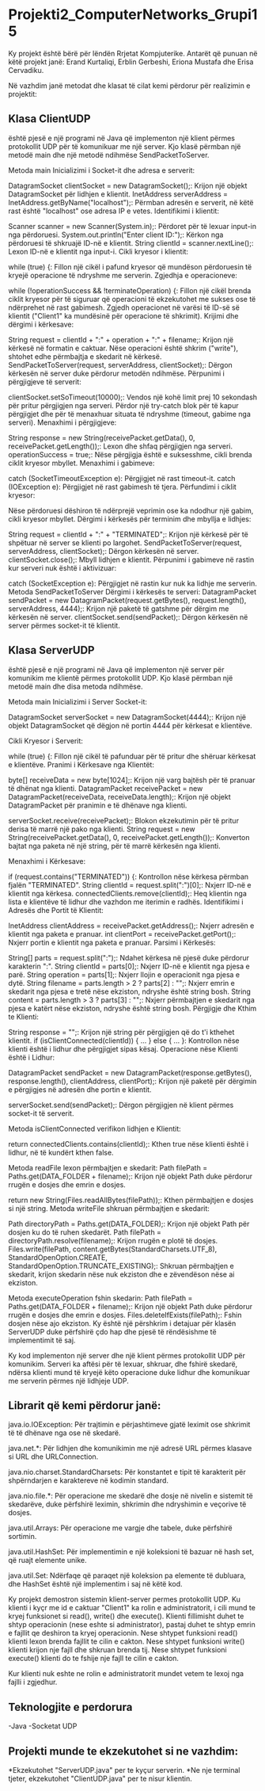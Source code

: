 # Projekti2_ComputerNetworks_Grupi15

Ky projekt është bërë për lëndën Rrjetat Kompjuterike. Antarët që punuan në këtë projekt janë:
Erand Kurtaliqi,
Erblin Gerbeshi,
Eriona Mustafa dhe
Erisa Cervadiku.

Në vazhdim janë metodat dhe klasat të cilat kemi përdorur për realizimin e projektit:

## Klasa ClientUDP
është pjesë e një programi në Java që implementon një klient përmes protokollit UDP për të komunikuar me një server. Kjo klasë përmban një metodë main dhe një metodë ndihmëse SendPacketToServer.

Metoda main
Inicializimi i Socket-it dhe adresa e serverit:

DatagramSocket clientSocket = new DatagramSocket();: Krijon një objekt DatagramSocket për lidhjen e klientit.
InetAddress serverAddress = InetAddress.getByName("localhost");: Përmban adresën e serverit, në këtë rast është "localhost" ose adresa IP e vetes.
Identifikimi i klientit:

Scanner scanner = new Scanner(System.in);: Përdoret për të lexuar input-in nga përdoruesi.
System.out.println("Enter client ID:");: Kërkon nga përdoruesi të shkruajë ID-në e klientit.
String clientId = scanner.nextLine();: Lexon ID-në e klientit nga input-i.
Cikli kryesor i klientit:

while (true) {: Fillon një cikël i pafund kryesor që mundëson përdoruesin të kryejë operacione të ndryshme me serverin.
Zgjedhja e operacioneve:

while (!operationSuccess && !terminateOperation) {: Fillon një cikël brenda ciklit kryesor për të siguruar që operacioni të ekzekutohet me sukses ose të ndërprehet në rast gabimesh.
Zgjedh operacionet në varësi të ID-së së klientit ("Client1" ka mundësinë për operacione të shkrimit).
Krijimi dhe dërgimi i kërkesave:

String request = clientId + ":" + operation + ":" + filename;: Krijon një kërkesë në formatin e caktuar.
Nëse operacioni është shkrim ("write"), shtohet edhe përmbajtja e skedarit në kërkesë.
SendPacketToServer(request, serverAddress, clientSocket);: Dërgon kërkesën në server duke përdorur metodën ndihmëse.
Përpunimi i përgjigjeve të serverit:

clientSocket.setSoTimeout(10000);: Vendos një kohë limit prej 10 sekondash për pritur përgjigjen nga serveri.
Përdor një try-catch blok për të kapur përgjigjet dhe për të menaxhuar situata të ndryshme (timeout, gabime nga serveri).
Menaxhimi i përgjigjeve:

String response = new String(receivePacket.getData(), 0, receivePacket.getLength());: Lexon dhe shfaq përgjigjen nga serveri.
operationSuccess = true;: Nëse përgjigja është e suksesshme, cikli brenda ciklit kryesor mbyllet.
Menaxhimi i gabimeve:

catch (SocketTimeoutException e): Përgjigjet në rast timeout-it.
catch (IOException e): Përgjigjet në rast gabimesh të tjera.
Përfundimi i ciklit kryesor:

Nëse përdoruesi dëshiron të ndërprejë veprimin ose ka ndodhur një gabim, cikli kryesor mbyllet.
Dërgimi i kërkesës për terminim dhe mbyllja e lidhjes:

String request = clientId + ":" + "TERMINATED";: Krijon një kërkesë për të shpëtuar në server se klienti po largohet.
SendPacketToServer(request, serverAddress, clientSocket);: Dërgon kërkesën në server.
clientSocket.close();: Mbyll lidhjen e klientit.
Përpunimi i gabimeve në rastin kur serveri nuk është i aktivizuar:

catch (SocketException e): Përgjigjet në rastin kur nuk ka lidhje me serverin.
Metoda SendPacketToServer
Dërgimi i kërkesës te serveri:
DatagramPacket sendPacket = new DatagramPacket(request.getBytes(), request.length(), serverAddress, 4444);: Krijon një paketë të gatshme për dërgim me kërkesën në server.
clientSocket.send(sendPacket);: Dërgon kërkesën në server përmes socket-it të klientit.


## Klasa ServerUDP
është pjesë e një programi në Java që implementon një server për komunikim me klientë përmes protokollit UDP. Kjo klasë përmban një metodë main dhe disa metoda ndihmëse.

Metoda main
Inicializimi i Server Socket-it:

DatagramSocket serverSocket = new DatagramSocket(4444);: Krijon një objekt DatagramSocket që dëgjon në portin 4444 për kërkesat e klientëve.

Cikli Kryesor i Serverit:

while (true) {: Fillon një cikël të pafunduar për të pritur dhe shëruar kërkesat e klientëve.
Pranimi i Kërkesave nga Klientët:

byte[] receiveData = new byte[1024];: Krijon një varg bajtësh për të pranuar të dhënat nga klienti.
DatagramPacket receivePacket = new DatagramPacket(receiveData, receiveData.length);: Krijon një objekt DatagramPacket për pranimin e të dhënave nga klienti.

serverSocket.receive(receivePacket);: Blokon ekzekutimin për të pritur derisa të marrë një pako nga klienti.
String request = new String(receivePacket.getData(), 0, receivePacket.getLength());: Konverton bajtat nga paketa në një string, për të marrë kërkesën nga klienti.

Menaxhimi i Kërkesave:

if (request.contains("TERMINATED")) {: Kontrollon nëse kërkesa përmban fjalën "TERMINATED".
String clientId = request.split(":")[0];: Nxjerr ID-në e klientit nga kërkesa.
connectedClients.remove(clientId);: Heq klientin nga lista e klientëve të lidhur dhe vazhdon me iterimin e radhës.
Identifikimi i Adresës dhe Portit të Klientit:

InetAddress clientAddress = receivePacket.getAddress();: Nxjerr adresën e klientit nga paketa e pranuar.
int clientPort = receivePacket.getPort();: Nxjerr portin e klientit nga paketa e pranuar.
Parsimi i Kërkesës:

String[] parts = request.split(":");: Ndahet kërkesa në pjesë duke përdorur karakterin ":".
String clientId = parts[0];: Nxjerr ID-në e klientit nga pjesa e parë.
String operation = parts[1];: Nxjerr llojin e operacionit nga pjesa e dytë.
String filename = parts.length > 2 ? parts[2] : "";: Nxjerr emrin e skedarit nga pjesa e tretë nëse ekziston, ndryshe është string bosh.
String content = parts.length > 3 ? parts[3] : "";: Nxjerr përmbajtjen e skedarit nga pjesa e katërt nëse ekziston, ndryshe është string bosh.
Përgjigje dhe Kthim te Klienti:

String response = "";: Krijon një string për përgjigjen që do t'i kthehet klientit.
if (isClientConnected(clientId)) { ... } else { ... }: Kontrollon nëse klienti është i lidhur dhe përgjigjet sipas kësaj.
Operacione nëse Klienti është i Lidhur:

DatagramPacket sendPacket = new DatagramPacket(response.getBytes(), response.length(), clientAddress, clientPort);: Krijon një paketë për dërgimin e përgjigjes në adresën dhe portin e klientit.

serverSocket.send(sendPacket);: Dërgon përgjigjen në klient përmes socket-it të serverit.

Metoda isClientConnected verifikon lidhjen e Klientit:

return connectedClients.contains(clientId);: Kthen true nëse klienti është i lidhur, në të kundërt kthen false.

Metoda readFile lexon përmbajtjen e skedarit:
Path filePath = Paths.get(DATA_FOLDER + filename);: Krijon një objekt Path duke përdorur rrugën e dosjes dhe emrin e dosjes.

return new String(Files.readAllBytes(filePath));: Kthen përmbajtjen e dosjes si një string.
Metoda writeFile shkruan përmbajtjen e skedarit:

Path directoryPath = Paths.get(DATA_FOLDER);: Krijon një objekt Path për dosjen ku do të ruhen skedarët.
Path filePath = directoryPath.resolve(filename);: Krijon rrugën e plotë të dosjes.
Files.write(filePath, content.getBytes(StandardCharsets.UTF_8), StandardOpenOption.CREATE, StandardOpenOption.TRUNCATE_EXISTING);: Shkruan përmbajtjen e skedarit, krijon skedarin nëse nuk ekziston dhe e zëvendëson nëse ai ekziston.

Metoda executeOperation fshin skedarin:
Path filePath = Paths.get(DATA_FOLDER + filename);: Krijon një objekt Path duke përdorur rrugën e dosjes dhe emrin e dosjes.
Files.deleteIfExists(filePath);: Fshin dosjen nëse ajo ekziston.
Ky është një përshkrim i detajuar për klasën ServerUDP duke përfshirë çdo hap dhe pjesë të rëndësishme të implementimit të saj.

Ky kod implementon një server dhe një klient përmes protokollit UDP për komunikim. Serveri ka aftësi për të lexuar, shkruar, dhe fshirë skedarë, ndërsa klienti mund të kryejë këto operacione duke lidhur dhe komunikuar me serverin përmes një lidhjeje UDP.

## Librarit që kemi përdorur janë:

java.io.IOException: Për trajtimin e përjashtimeve gjatë leximit ose shkrimit të të dhënave nga ose në skedarë.

java.net.*: Për lidhjen dhe komunikimin me një adresë URL përmes klasave si URL dhe URLConnection.

java.nio.charset.StandardCharsets: Për konstantet e tipit të karakterit për shpërndarjen e karaktereve në kodimin standard.

java.nio.file.*: Për operacione me skedarë dhe dosje në nivelin e sistemit të skedarëve, duke përfshirë leximin, shkrimin dhe ndryshimin e veçorive të dosjes.

java.util.Arrays: Për operacione me vargje dhe tabele, duke përfshirë sortimin.

java.util.HashSet: Për implementimin e një koleksioni të bazuar në hash set, që ruajt elemente unike.

java.util.Set: Ndërfaqe që paraqet një koleksion pa elemente të dubluara, dhe HashSet është një implementim i saj në këtë kod.

Ky projekt demostron sistemin klient-server permes protokollit UDP.
Ku klienti i kyçr me id e caktuar "Client1" ka rolin e administratorit, i cili mund te kryej funksionet si read(), write() dhe execute().
Klienti fillimisht duhet te shtyp operacionin (nese eshte si administrator), 
pastaj duhet te shtyp emrin e fajllit qe deshiron ta kryej operacionin.
Nese shtypet funksioni read() klienti lexon brenda fajllit te cilin e cakton.
Nese shtypet funksioni write() klienti krijon nje fajll dhe shkruan brenda tij.
Nese shtypet funksioni execute() klienti do te fshije nje fajll te cilin e cakton.

Kur klienti nuk eshte ne rolin e administratorit mundet vetem te lexoj nga fajlli i zgjedhur.

## Teknologjite e perdorura
-Java
-Socketat UDP

## Projekti munde te ekzekutohet si ne vazhdim:
*Ekzekutohet "ServerUDP.java" per te kyçur serverin.
*Ne nje terminal tjeter, ekzekutohet "ClientUDP.java" per te nisur klientin.



